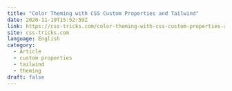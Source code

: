 ```yaml
---
title: "Color Theming with CSS Custom Properties and Tailwind"
date: 2020-11-19T15:52:59Z
link: https://css-tricks.com/color-theming-with-css-custom-properties-and-tailwind/?utm_medium=RSS&utm_source=news.12bit.vn
site: css-tricks.com
language: English
category:
  - Article
  - custom properties
  - tailwind
  - theming
draft: false
---
```

